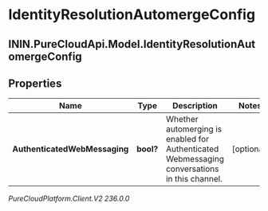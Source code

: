# IdentityResolutionAutomergeConfig

## ININ.PureCloudApi.Model.IdentityResolutionAutomergeConfig

## Properties

|Name | Type | Description | Notes|
|------------ | ------------- | ------------- | -------------|
| **AuthenticatedWebMessaging** | **bool?** | Whether automerging is enabled for Authenticated Webmessaging conversations in this channel. | [optional] |



_PureCloudPlatform.Client.V2 236.0.0_
